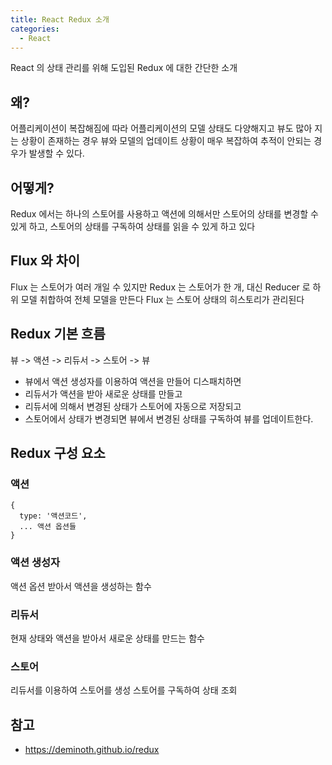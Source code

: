 ```yaml
---
title: React Redux 소개
categories: 
  - React
---
```


React 의 상태 관리를 위해 도입된 Redux 에 대한 간단한 소개

왜?
---
어플리케이션이 복잡해짐에 따라 어플리케이션의 모델 상태도 다양해지고 뷰도 많아 지는 상황이 존재하는 경우
뷰와 모델의 업데이트 상황이 매우 복잡하여 추적이 안되는 경우가 발생할 수 있다.


어떻게?
---
Redux 에서는 하나의 스토어를 사용하고
액션에 의해서만 스토어의 상태를 변경할 수 있게 하고,
스토어의 상태를 구독하여 상태를 읽을 수 있게 하고 있다


Flux 와 차이
---
Flux 는 스토어가 여러 개일 수 있지만 Redux 는 스토어가 한 개, 대신 Reducer 로 하위 모델 취합하여 전체 모델을 만든다
Flux 는 스토어 상태의 히스토리가 관리된다


Redux 기본 흐름
---
뷰 -> 액션 -> 리듀서 -> 스토어 -> 뷰

* 뷰에서 액션 생성자를 이용하여 액션을 만들어 디스패치하면
* 리듀서가 액션을 받아 새로운 상태를 만들고
* 리듀서에 의해서 변경된 상태가 스토어에 자동으로 저장되고
* 스토어에서 상태가 변경되면 뷰에서 변경된 상태를 구독하여 뷰를 업데이트한다.


Redux 구성 요소
---

### 액션
```
{
  type: '액션코드',
  ... 액션 옵션들
}
```

### 액션 생성자
액션 옵션 받아서 액션을 생성하는 함수

### 리듀서
현재 상태와 액션을 받아서 새로운 상태를 만드는 함수


### 스토어
리듀서를 이용하여 스토어를 생성
스토어를 구독하여 상태 조회


참고
---
* <https://deminoth.github.io/redux>